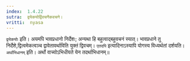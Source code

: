 ```yaml
---
index:  1.4.22
sutra:  द्वयेकयोर्द्विवचनैकवचने।
vritti:  nyasa
---
```


`द्व्येकयोः` इति। अयमपि भावप्रधानो निर्देशः; अन्यथा हि बहुत्वाद्बहुवचनं स्यात्। भावप्रधाने तु निर्देशे,द्वित्वमेकत्वञ्च द्वावेतावर्थाविति युक्तं द्विवचम्। `एतदपि` इत्यादिनाऽस्यापि योगस्य विध्यर्थतां दर्शयति। `अर्थाभिधानम्` इति। अर्थो वाच्योऽभिधीयते येन तदर्थाभिधानम्॥
